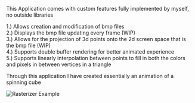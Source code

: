 This Application comes with custom features fully implemented by myself, no outside libraries  

1.) Allows creation and modification of bmp files  
2.) Displays the bmp file updating every frame (WIP)  
3.) Allows for the projection of 3d points onto the 2d screen space that is the bmp file (WIP)  
4.) Supports double buffer rendering for better animated experience  
5.) Supports linearly interpolation between points to fill in both the colors and pixels in between vertices in a triangle  
  
Through this application I have created essentially an animation of a spinning cube  
  
![Rasterizer Example](https://github.com/Jakemuzy/BMP-Rasterizer-and-3D-projection/blob/main/Examples/Rasterizer.png)
